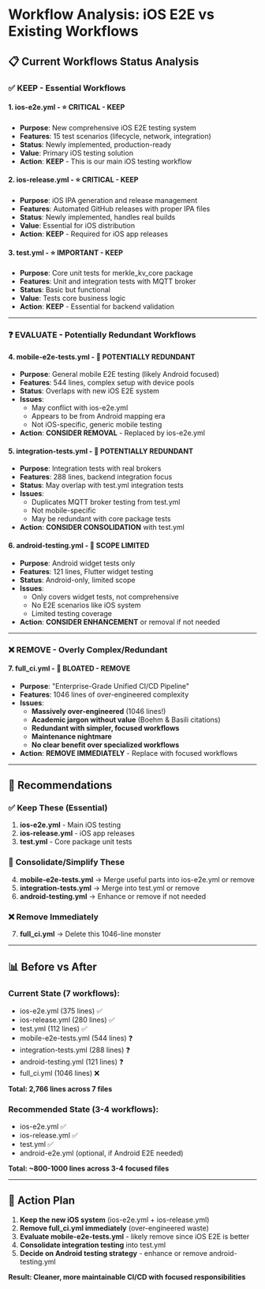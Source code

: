 # Workflow Analysis: iOS E2E vs Existing Workflows

## 📋 Current Workflows Status Analysis

### ✅ **KEEP - Essential Workflows**

#### 1. **ios-e2e.yml** - ⭐ **CRITICAL - KEEP**
- **Purpose**: New comprehensive iOS E2E testing system
- **Features**: 15 test scenarios (lifecycle, network, integration)
- **Status**: Newly implemented, production-ready
- **Value**: Primary iOS testing solution
- **Action**: **KEEP** - This is our main iOS testing workflow

#### 2. **ios-release.yml** - ⭐ **CRITICAL - KEEP**  
- **Purpose**: iOS IPA generation and release management
- **Features**: Automated GitHub releases with proper IPA files
- **Status**: Newly implemented, handles real builds
- **Value**: Essential for iOS distribution
- **Action**: **KEEP** - Required for iOS app releases

#### 3. **test.yml** - ⭐ **IMPORTANT - KEEP**
- **Purpose**: Core unit tests for merkle_kv_core package
- **Features**: Unit and integration tests with MQTT broker
- **Status**: Basic but functional
- **Value**: Tests core business logic
- **Action**: **KEEP** - Essential for backend validation

---

### ❓ **EVALUATE - Potentially Redundant Workflows**

#### 4. **mobile-e2e-tests.yml** - 🔶 **POTENTIALLY REDUNDANT**
- **Purpose**: General mobile E2E testing (likely Android focused)
- **Features**: 544 lines, complex setup with device pools
- **Status**: Overlaps with new iOS E2E system
- **Issues**: 
  - May conflict with ios-e2e.yml
  - Appears to be from Android mapping era
  - Not iOS-specific, generic mobile testing
- **Action**: **CONSIDER REMOVAL** - Replaced by ios-e2e.yml

#### 5. **integration-tests.yml** - 🔶 **POTENTIALLY REDUNDANT**
- **Purpose**: Integration tests with real brokers
- **Features**: 288 lines, backend integration focus
- **Status**: May overlap with test.yml integration tests
- **Issues**:
  - Duplicates MQTT broker testing from test.yml
  - Not mobile-specific
  - May be redundant with core package tests
- **Action**: **CONSIDER CONSOLIDATION** with test.yml

#### 6. **android-testing.yml** - 🔶 **SCOPE LIMITED**
- **Purpose**: Android widget tests only
- **Features**: 121 lines, Flutter widget testing
- **Status**: Android-only, limited scope
- **Issues**:
  - Only covers widget tests, not comprehensive
  - No E2E scenarios like iOS system
  - Limited testing coverage
- **Action**: **CONSIDER ENHANCEMENT** or removal if not needed

---

### ❌ **REMOVE - Overly Complex/Redundant**

#### 7. **full_ci.yml** - 🔴 **BLOATED - REMOVE**
- **Purpose**: "Enterprise-Grade Unified CI/CD Pipeline"
- **Features**: 1046 lines of over-engineered complexity
- **Issues**:
  - **Massively over-engineered** (1046 lines!)
  - **Academic jargon without value** (Boehm & Basili citations)
  - **Redundant with simpler, focused workflows**
  - **Maintenance nightmare**
  - **No clear benefit over specialized workflows**
- **Action**: **REMOVE IMMEDIATELY** - Replace with focused workflows

---

## 🎯 **Recommendations**

### ✅ **Keep These (Essential)**
1. **ios-e2e.yml** - Main iOS testing
2. **ios-release.yml** - iOS app releases  
3. **test.yml** - Core package unit tests

### 🔧 **Consolidate/Simplify These**
4. **mobile-e2e-tests.yml** → Merge useful parts into ios-e2e.yml or remove
5. **integration-tests.yml** → Merge into test.yml or remove
6. **android-testing.yml** → Enhance or remove if not needed

### ❌ **Remove Immediately**
7. **full_ci.yml** → Delete this 1046-line monster

---

## 📊 **Before vs After**

### Current State (7 workflows):
- ios-e2e.yml (375 lines) ✅
- ios-release.yml (280 lines) ✅  
- test.yml (112 lines) ✅
- mobile-e2e-tests.yml (544 lines) ❓
- integration-tests.yml (288 lines) ❓
- android-testing.yml (121 lines) ❓
- full_ci.yml (1046 lines) ❌

**Total: 2,766 lines across 7 files**

### Recommended State (3-4 workflows):
- ios-e2e.yml ✅
- ios-release.yml ✅
- test.yml ✅
- android-e2e.yml (optional, if Android E2E needed)

**Total: ~800-1000 lines across 3-4 focused files**

---

## 🚀 **Action Plan**

1. **Keep the new iOS system** (ios-e2e.yml + ios-release.yml)
2. **Remove full_ci.yml immediately** (over-engineered waste)
3. **Evaluate mobile-e2e-tests.yml** - likely remove since iOS E2E is better
4. **Consolidate integration testing** into test.yml
5. **Decide on Android testing strategy** - enhance or remove android-testing.yml

**Result: Cleaner, more maintainable CI/CD with focused responsibilities**